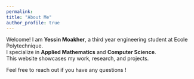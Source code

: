 ```yaml
---
permalink: 
title: "About Me"
author_profile: true
---
```


Welcome! I am **Yessin Moakher**, a third year engineering student at Ecole Polytechnique.  
I specialize in **Applied Mathematics** and **Computer Science**.  
This website showcases my work, research, and projects.

Feel free to reach out if you have any questions !